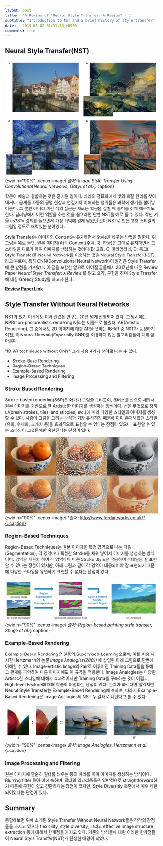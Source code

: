 ```yaml
---
layout: post
title:  'A Review of "Neural Style Transfer: A Review" - 1'
subtitle: "Introduction to NST and a brief history of style transfer"
date:   2019-08-02 04:31:13 +0900
comments: true
---
```


## Neural Style Transfer(NST)
![](/img/posts/nst/nst-intro.PNG){:width="90%" .center-image}
*출처: Image Style Transfer Using Convolutional Neural Networks, Gatys et al.*{:.caption}

학문이 예술과 결합하는 것은 즐거운 일이다. 쇠라의 점묘화에서 빛의 회절 원리를 찾아내거나, 음계를 파동의 공명 현상과 연결지어 이해하는 행위들은 과학에 생기를 불어넣어준다. 그 뿐만 아니라 이런 식의 접근은 새로운 학문을 접할 때 흥미를 갖게 해주기도 한다. 딥러닝에서 이런 역할을 하는 것을 꼽으라면 단연 NST를 예로 들 수 있다. 작년 겨울 cs231n 강의를 들으면서 가장 기억에 깊게 남았던 것이 NST로 만든 고흐 스타일의 그림일 정도로 매력있는 분야였다.

Style Transfer는  이미지의 Content는 유지하면서 Style을 바꾸는 방법을 말한다. 위 그림을 예로 들면, 원본 이미지(A)의 Content(주택, 강, 하늘)은 그대로 유지하면서 그 스타일을 다르게 하여 이미지를 생성하는 것이다(B: 고흐, C: 윌리엄터너, D: 뭉크). Style Transfer중 Neural Network를 이용하는 것을 Neural Style Transfer(NST)라고 부르며, 특히 CNN(Convolutional Neural Network)이 발견은 Style Transfer에 큰 발전을 가져왔다. 이 글을 포함한 앞으로 이어질 글들에서 2017년에 나온 Review Paper *Neural Style Transfer: A Review* 를 읽고 요약, 구현을 하며 Style Transfer에 대한 Greedy Study를 하고자 한다.

**[Review Paper Link](https://arxiv.org/abs/1705.04058)**

## Style Transfer Without Neural Networks
NST가 있기 이전에도 이와 관련된 연구는 20년 넘게 진행되어 왔다. 그 당시에는 NPR(non-photorealistic rendering)이라는 이름으로 불렸다. AR(Artistic Rendering), 그 중에서도 2D 이미지에 대한 AR을 뜻하는 IB-AR 중 NST가 등장하기 이전, 즉 Neural Network(Especially CNN)를 이용하지 않는 알고리즘들에 대해 알아본다.

"IB-AR techniques without CNN" 크게 다음 4가지 분야로 나눌 수 있다.

- Stroke-Base Rendering
- Region-Based Techniques
- Example-Based Rendering
- Image Processing and Filtering

### Stroke Based Rendering
Stroke-based rendering(SBR)은 화가가 그림을 그리듯이, 캔버스를 선으로 채워서 원본 이미지를 기반으로 한 Artistic한 이미지를 생성하는 방식이다. 선을 무엇으로 정하냐(brush strokes, tiles, and stipples, etc.)에 따라 다양한 스타일의 이미지를 생성할 수 있다. 사람이 그림을 그리는 방식과 가장 유사하기 때문에 이미 존재해왔던 스타일(유화, 수채화, 스케치 등)을 효과적으로 표현할 수 있다는 장점이 있으나, 표현할 수 있는 스타일이 그것들에만 국한된다는 단점이 있다.

![](/img/posts/nst/example-sbr.jpg){:width="90%" .center-image}
*출처: http://www.fordartworks.co.uk/*{:.caption}

### Region-Based Techniques
Region-Based Techniques는 원본 이미지을 특정 영역으로 나눈 다음(Segmentation), 각 영역마다 특정한 Stroke를 채워 넣어서 이미지를 생성하는 방식이다. 영역을 세분화 하여 각 영역마다 다른 Stroke Style을 적용하여 디테일을 잘 표현할 수 있다는 장점이 있지만, 아래 그림과 같이 각 영역이 대응되어야 잘 표현되기 때문에 다양한 스타일을 유연하게 표현할 수 없다는 단점이 있다.

![](/img/posts/nst/example-rbt.PNG){:width="90%" .center-image}
*출처: Region-based painting style transfer, Shugo et al.*{:.caption}

### Example-Based Rendering
Example-Based Rendering은 일종의 Supervised-Learning으로써, 이를 처음 제시한 Hertzmann의 논문 *Image Analogies(2001)* 에 삽입된 아래 그림으로 단번에 이해할 수 있다. Image-Artistic Image의 Pair로 이루어진 Training Data들을 통해 그 관계를 파악하여 다른 이미지에도 이 규칙을 적용한다. Image Analogies는 다양한 Artistic한 스타일에 대해서 효과적이지만 Training Data를 구축하는 것이 어렵고, High-level Feature에 대해 학습이 어렵다는 단점이 있다. 눈치가 빠르다면 알겠지만 Neural Style Transfer는 Example-Based Rendering에 속하며, 따라서 Example-Based Rendering은 Image Analogies와 NST 두 갈래로 나뉜다고 볼 수 있다.

![](/img/posts/nst/example-ebr.PNG){:width="90%" .center-image}
*출처: Image Analogies, Hertzmann et al.*{:.caption}

### Image Processing and Filtering
원본 이미지에 단순히 필터를 씌우는 등의 처리를 하여 이미지를 생성하는 방식이다. Blurring filter 등이 이에 속하며, 필터링 알고리즘들은 일반적으로 straightforward하기 때문에 구현이 쉽고 간단하다는 장점이 있지만, Style Diversitiy 측면에서 매우 제한되어있다는 단점이 있다.


## Summary
종합해보면 위에 소개된 Style Transfer Without Neural Network들은 각각의 장점들을 가지고 있으나 flexibility, style diversity, 그리고 effective image structure extraction 등에 대해서 한계점을 가지고 있다. 기존의 방식들에 대한 이러한 한계점들이 Neural Style Transfer(NST)가 탄생한 배경이 되었다.
